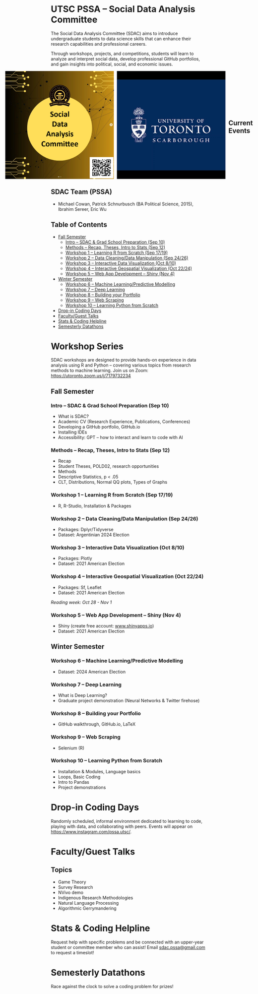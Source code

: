 # UTSC PSSA – Social Data Analysis Committee 
The Social Data Analysis Committee (SDAC) aims to introduce undergraduate students to data science skills that can enhance their research capabilities and professional careers. 

Through workshops, projects, and competitions, students will learn to analyze and interpret social data, develop professional GitHub portfolios, and gain insights into political, social, and economic issues.

<div style="display: flex; justify-content: center; align-items: center;">
  <img src="https://raw.githubusercontent.com/PSSA-SDAC/sdac/main/images/SDAC%20Template.png" alt="SDAC Template" style="width:350px; margin-right: 10px;">
  <img src="https://raw.githubusercontent.com/PSSA-SDAC/sdac/main/images/UofT%20Logo.jpg" alt="UofT Logo" style="width:350px; margin-right: 10px;">

## Current Events
<div style="display: flex; justify-content: center; align-items: center;">
  <img src="https://raw.githubusercontent.com/PSSA-SDAC/sdac/main/images/SDAC%20-%20Workshop%201%20%28Instagram%29.png" alt="SDAC Workshop 1" style="width:400px;">
  <img src="https://raw.githubusercontent.com/PSSA-SDAC/sdac/main/images/SDAC%20-%20Workshop%202%20%28Instagram%29.png" alt="SDAC Workshop 2" style="width:410px;">
</div>
</div>

## SDAC Team (PSSA)
- Michael Cowan, Patrick Schnurbusch (BA Political Science, 2015), Ibrahim Sereer, Eric Wu

## Table of Contents
- [Fall Semester](#fall-semester)
    - [Intro – SDAC & Grad School Preparation (Sep 10)](#intro--sdac--grad-school-preparation-sep-10)
    - [Methods – Recap, Theses, Intro to Stats (Sep 12)](#methods--recap-theses-intro-to-stats-sep-12)
    - [Workshop 1 – Learning R from Scratch (Sep 17/19)](#workshop-1--learning-r-from-scratch-sep-1719)
    - [Workshop 2 – Data Cleaning/Data Manipulation (Sep 24/26)](#workshop-2--data-cleaningdata-manipulation-sep-2426)
    - [Workshop 3 – Interactive Data Visualization (Oct 8/10)](#workshop-3--interactive-data-visualization-oct-810)
    - [Workshop 4 – Interactive Geospatial Visualization (Oct 22/24)](#workshop-4--interactive-geospatial-visualization-oct-2224)
    - [Workshop 5 – Web App Development – Shiny (Nov 4)](#workshop-5--web-app-development--shiny-nov-4)
- [Winter Semester](#winter-semester)
    - [Workshop 6 – Machine Learning/Predictive Modelling](#workshop-6--machine-learningpredictive-modelling)
    - [Workshop 7 – Deep Learning](#workshop-7--deep-learning)
    - [Workshop 8 – Building your Portfolio](#workshop-8--building-your-portfolio)
    - [Workshop 9 – Web Scraping](#workshop-9--web-scraping)
    - [Workshop 10 – Learning Python from Scratch](#workshop-10--learning-python-from-scratch)
- [Drop-in Coding Days](#drop-in-coding-days)
- [Faculty/Guest Talks](#facultyguest-talks)
- [Stats & Coding Helpline](#stats--coding-helpline)
- [Semesterly Datathons](#semesterly-datathons)

# Workshop Series
SDAC workshops are designed to provide hands-on experience in data analysis using R and Python – covering various topics from research methods to machine learning. Join us on Zoom: https://utoronto.zoom.us/j/7179732234

## Fall Semester

### Intro – SDAC & Grad School Preparation (Sep 10)
- What is SDAC?
- Academic CV (Research Experience, Publications, Conferences)
- Developing a GitHub portfolio, GitHub.io
- Installing IDEs
- Accessibility: GPT – how to interact and learn to code with AI

### Methods – Recap, Theses, Intro to Stats (Sep 12)
- Recap
- Student Theses, POLD02, research opportunities
- Methods
- Descriptive Statistics, p < .05
- CLT, Distributions, Normal QQ plots, Types of Graphs

### Workshop 1 – Learning R from Scratch (Sep 17/19)
- R, R-Studio, Installation & Packages

### Workshop 2 – Data Cleaning/Data Manipulation (Sep 24/26)
- Packages: Dplyr/Tidyverse
- Dataset: Argentinian 2024 Election

### Workshop 3 – Interactive Data Visualization (Oct 8/10)
- Packages: Plotly
- Dataset: 2021 American Election

### Workshop 4 – Interactive Geospatial Visualization (Oct 22/24)
- Packages: Sf, Leaflet
- Dataset: 2021 American Election

_Reading week: Oct 28 - Nov 1_

### Workshop 5 – Web App Development – Shiny (Nov 4)
- Shiny (create free account: www.shinyapps.io)
- Dataset: 2021 American Election

## Winter Semester

### Workshop 6 – Machine Learning/Predictive Modelling
- Dataset: 2024 American Election

### Workshop 7 – Deep Learning
- What is Deep Learning?
- Graduate project demonstration (Neural Networks & Twitter firehose)

### Workshop 8 – Building your Portfolio
- GitHub walkthrough, GitHub.io, LaTeX

### Workshop 9 – Web Scraping
- Selenium (R)

### Workshop 10 – Learning Python from Scratch
- Installation & Modules, Language basics
- Loops, Basic Coding
- Intro to Pandas
- Project demonstrations

# Drop-in Coding Days
Randomly scheduled, informal environment dedicated to learning to code, playing with data, and collaborating with peers. Events will appear on https://www.instagram.com/pssa.utsc/.

# Faculty/Guest Talks
## Topics
- Game Theory
- Survey Research
- NVivo demo
- Indigenous Research Methodologies
- Natural Language Processing
- Algorithmic Gerrymandering

# Stats & Coding Helpline
Request help with specific problems and be connected with an upper-year student or committee member who can assist! Email sdac.pssa@gmail.com to request a timeslot!

# Semesterly Datathons
Race against the clock to solve a coding problem for prizes!
